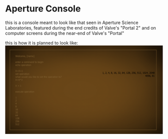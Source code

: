 # Aperture Console
this is a console meant to look like that seen in Aperture Science Laboratories, featured during the end credits of Valve's "Portal 2" and on computer screens during the near-end of Valve's "Portal"


this is how it is planned to look like: <br>
<img src="concept/concept1.png"/>